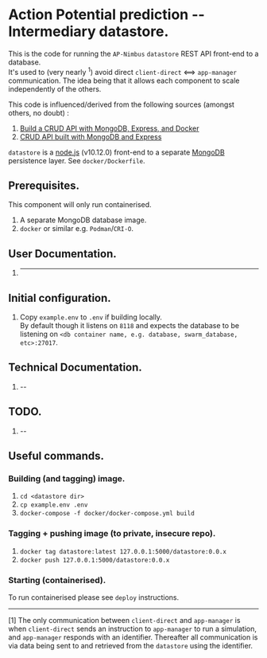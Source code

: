 # Action Potential prediction -- Intermediary datastore.

This is the code for running the `AP-Nimbus` `datastore` REST API front-end to a database.  
It's used to (very nearly <sup>1</sup>) avoid direct `client-direct` <==> `app-manager`
communication. The idea being that it allows each component to scale independently of the others.

This code is influenced/derived from the following sources (amongst others, no doubt) :

 1. [Build a CRUD API with MongoDB, Express, and Docker](https://hackernoon.com/build-a-crud-api-with-mongodb-express-and-docker-70510c6f706b)
 1. [CRUD API built with MongoDB and Express](https://github.com/torchhound/mongo-crud)

`datastore` is a [node.js](https://nodejs.org/) (v10.12.0) front-end to a separate
[MongoDB](https://www.mongodb.com/) persistence layer. See `docker/Dockerfile`.

## Prerequisites.

This component will only run containerised.

 1. A separate MongoDB database image.
 1. `docker` or similar e.g. `Podman`/`CRI-O`.

## User Documentation.

 1. ---

## Initial configuration.

 1. Copy `example.env` to `.env` if building locally.  
    By default though it listens on `8118` and expects the database to be listening on
    `<db container name, e.g. database, swarm_database, etc>:27017`.

## Technical Documentation.

 1. --

## TODO.

 1. --

## Useful commands.

### Building (and tagging) image.

 1. `cd <datastore dir>`
 1. `cp example.env .env`
 1. `docker-compose -f docker/docker-compose.yml build`

### Tagging + pushing image (to private, insecure repo).

 1. `docker tag datastore:latest 127.0.0.1:5000/datastore:0.0.x`
 1. `docker push 127.0.0.1:5000/datastore:0.0.x`

### Starting (containerised).

To run containerised please see `deploy` instructions.

---

[1] The only communication between `client-direct` and `app-manager` is when `client-direct` sends
    an instruction to `app-manager` to run a simulation, and `app-manager` responds with an
    identifier. Thereafter all communication is via data being sent to and retrieved from
    the `datastore` using the identifier.

